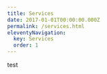 ```yaml
---
title: Services
date: 2017-01-01T00:00:00.000Z
permalink: /services.html
eleventyNavigation:
  key: Services
  order: 1
---
```

test
